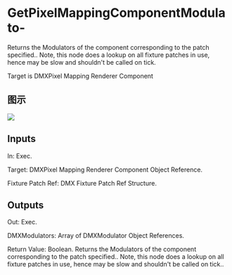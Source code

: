 # GetPixelMappingComponentModulato-

Returns the Modulators of the component corresponding to the patch specified.. Note, this node does a lookup on all fixture patches in use, hence may be slow and shouldn't be called on tick.

Target is DMXPixel Mapping Renderer Component

## 图示

![]($-20221218-18442786.png)

## Inputs

In: Exec.

Target: DMXPixel Mapping Renderer Component Object Reference.

Fixture Patch Ref: DMX Fixture Patch Ref Structure.  

## Outputs

Out: Exec.

DMXModulators: Array of DMXModulator Object References.

Return Value: Boolean. Returns the Modulators of the component corresponding to the patch specified.. Note, this node does a lookup on all fixture patches in use, hence may be slow and shouldn't be called on tick..

